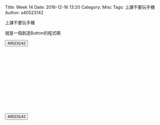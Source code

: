 Title: Week 14
Date: 2016-12-16 13:20
Category: Misc
Tags: 上課不要玩手機
Author: s40523142

上課不要玩手機

<!-- PELICAN_END_SUMMARY -->

就是一個創造Button的程式碼

<!-- 導入 Brython 標準程式庫 -->

<script type="text/javascript" 
    src="https://cdn.rawgit.com/brython-dev/brython/master/www/src/brython_dist.js">
</script>

<!-- 啟動 Brython -->

<script>
window.onload=function(){
brython(1);
}
</script>

<!-- ch01 基本的列印與輸入函式 -->

<script type="text/python3">
from browser import document
from browser import alert
 
def get_input(ev):
    the_input= input("請輸入")
    print("輸入為:"+str(the_input))
 
document['ch01'].bind('click',get_input)
</script>
<button id="ch01">40523142</button>


<pre class="brush: python">
<!-- 導入 Brython 標準程式庫 -->

<script type="text/javascript" 
    src="https://cdn.rawgit.com/brython-dev/brython/master/www/src/brython_dist.js">
</script>

<!-- 啟動 Brython -->

<script>
window.onload=function(){
brython(1);
}
</script>

<!-- ch01 基本的列印與輸入函式 -->

<script type="text/python3">
from browser import document
from browser import alert
 
def get_input(ev):
    the_input= input("請輸入")
    print("輸入為:"+str(the_input))
 
document['ch01'].bind('click',get_input)
</script>
<button id="ch01">40523142</button>

</pre>